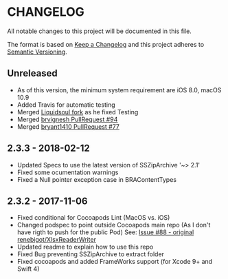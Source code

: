 # CHANGELOG
All notable changes to this project will be documented in this file.

The format is based on [Keep a Changelog](http://keepachangelog.com/en/1.0.0/)
and this project adheres to [Semantic Versioning](http://semver.org/spec/v2.0.0.html).

## Unreleased
- As of this version, the minimum system requirement are iOS 8.0, macOS 10.9 
- Added Travis for automatic testing
- Merged [Liquidsoul fork](https://github.com/Liquidsoul/XlsxReaderWriter) as he fixed Testing 
- Merged [brvignesh PullRequest #94](https://github.com/renebigot/XlsxReaderWriter/pull/94)
- Merged [bryant1410 PullRequest #77](https://github.com/renebigot/XlsxReaderWriter/pull/77)

## 2.3.3 - 2018-02-12
- Updated Specs to use the latest version of SSZipArchive  '~> 2.1'
- Fixed some ocumentation warnings
- Fixed a Null pointer exception case in BRAContentTypes

## 2.3.2 - 2017-11-06
- Fixed conditional for Cocoapods Lint (MacOS  vs. iOS)
- Changed podspec to point outside Cocoapods main repo (As I don't have rigth to push for the public Pod)
    See: [Issue #88 - original renebigot/XlsxReaderWriter](https://github.com/renebigot/XlsxReaderWriter/issues/88)
- Updated readme to explain how to use this repo
- Fixed Bug preventing SSZipArchive to extract folder
- Fixed cocoapods and added FrameWorks support (for Xcode 9+ and Swift 4)

